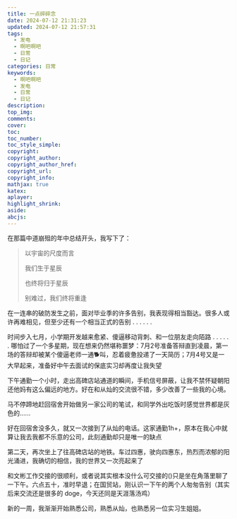 ```yaml
---
title: 一点碎碎念
date: 2024-07-12 21:31:23
updated: 2024-07-12 21:57:31
tags:
  - 发电
  - 啊吧啊吧
  - 日常
  - 日记
categories: 日常
keywords:
  - 啊吧啊吧
  - 发电
  - 日常
  - 日记
description: 
top_img:
comments:
cover:
toc:
toc_number:
toc_style_simple:
copyright:
copyright_author:
copyright_author_href:
copyright_url:
copyright_info:
mathjax: true
katex:
aplayer:
highlight_shrink:
aside:
abcjs:
---
```


在那篇中道崩殂的年中总结开头，我写下了：

> 以宇宙的尺度而言
>
> 我们生于星辰
>
> 也终将归于星辰
>
> 别难过，我们终将重逢

在一连串的破防发生之前，面对毕业季的许多告别，我表现得相当豁达。很多人或许再难相见，但至少还有一个相当正式的告别 . . . . . . 

时间步入七月，小学期开发越来愈紧、傻逼移动背刺、和一位朋友走向陌路 . . . . . . 哪怕过了一个多星期，现在想来仍然堪称噩梦：7月2号准备答辩直到凌晨，第一场的答辩却被某个傻逼老师一通🐕叫，忍着疲惫投递了一天简历；7月4号又是一大早起来，准备好中午去面试的保底实习却再度让我失望

下午通勤一个小时，走出高碑店站通道的瞬间，手机信号屏蔽，让我不禁怀疑朝阳还他妈有这么偏远的地方。好在和从灿的交流很不错，多少改善了一些我的心境。

马不停蹄地赶回宿舍开始做另一家公司的笔试，和同学外出吃饭时感觉世界都是灰色的......

好在回宿舍没多久，就又一次接到了从灿的电话。这家通勤1h+，原本在我心中就算让我去我都不乐意的公司，此刻通勤却只是唯一的缺点

第二天，再次坐上了往高碑店站的地铁。车过四惠，驶向四惠东，热烈而浓郁的阳光涌进，我确切的相信，我的世界又一次亮起来了

和文彬工作交接的很顺利，或者说其实根本没什么可交接的()只是坐在角落里聊了一下午。六点五十，准时早退；在国贸站，刚认识一下午的两个人匆匆告别（其实后来交流还是很多的 doge，今天还同是天涯落汤鸡）

新的一周，我渐渐开始熟悉公司，熟悉从灿，也熟悉另一位实习生姐姐。

